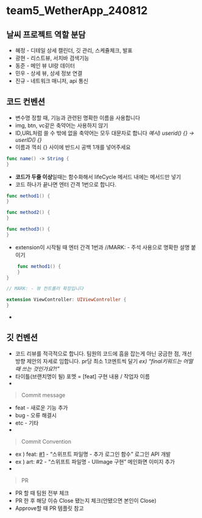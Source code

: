 # team5_WetherApp_240812


## 날씨 프로젝트 역할 분담

- 혜정 - 디테일 상세 캘린더, 깃 관리, 스케쥴체크,  발표
- 광현 - 리스트뷰, 서치바 검색기능
- 동준 - 메인 뷰 UI랑 데이터
- 민우 - 상세 뷰, 상세 정보 연결
- 진규 - 네트워크 매니저, api 통신

## 코드 컨벤션

- 변수명 정할 때, 기능과 관련된 명확한 이름을 사용합니다
- img, btn, vc같은 축약어는 사용하지 않기
- ID,URL처럼 쓸 수 밖에 없을 축약어는 모두 대문자로 합니다 
*예시) userid() {} → userID() {}*
- 이름과 꺽쇠 {} 사이에 반드시 공백 1개를 넣어주세요

```swift
func name() -> String {
}
```

- **코드가 두줄 이상**일때는 함수화해서 lifeCycle 메서드 내에는 메서드만 넣기
- 코드 하나가 끝나면 엔터 간격 1번으로 합니다.

```swift
func method1() {
}

func method2() {
}

func method3() {
}
```

- extension이 시작될 때 엔터 간격 1번과 //MARK: - 주석 사용으로 명확한 설명 붙이기

```swift
	func method1() {
	}
}

// MARK: - 뷰 컨트롤러 확장입니다

extension ViewController: UIViewController {
}

```

- 

## 깃 컨벤션

- 코드 리뷰를 적극적으로 합니다. 
팀원의 코드에 흠을 잡는게 아닌 궁금한 점, 개선 방향 제안의 자세로 임합니다. 
pr당 최소 1코멘트씩 달기 *ex) “final키워드는 어떨 때 쓰는 것인가요?!”*
- 타이틀(브랜치명이 될) 포멧 = [feat] 구현 내용 / 작업자 이름
- 

> Commit message
> 
- feat - 새로운 기능 추가
- bug - 오류 해결시
- etc - 기타
- 

> Commit Convention
> 
- ex ) feat: [#1](https://nbcamp2024.slack.com/archives/C077DKAAGTX) - “스위프트 파일명 - 추가 로그인 함수” 로그인 API 개발
- ex ) art: #2 - “스위프트 파일명 - UIImage 구현” 메인화면 이미지 추가
- 

> PR
> 
- PR 할 때 팀원 전부 체크
- PR 한 후 해당 이슈 Close 됐는지 체크(안됐으면 본인이 Close)
- Approve할 때 PR 템플릿 참고
